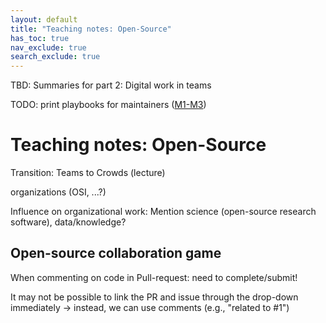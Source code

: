 ```yaml
---
layout: default
title: "Teaching notes: Open-Source"
has_toc: true
nav_exclude: true
search_exclude: true
--- 
```


TBD: Summaries for part 2: Digital work in teams

TODO: print playbooks for maintainers ([M1-M3](https://github.com/digital-work-lab/open-source-collaboration-game/blob/main/readme.md))

# Teaching notes: Open-Source

Transition: Teams to Crowds (lecture)


organizations (OSI, ...?)

Influence on organizational work: Mention science (open-source research software), data/knowledge?

## Open-source collaboration game

When commenting on code in Pull-request: need to complete/submit!

It may not be possible to link the PR and issue through the drop-down immediately
-> instead, we can use comments (e.g., "related to #1")